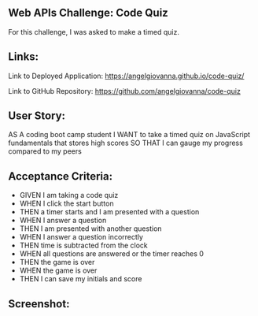 ## Web APIs Challenge: Code Quiz
For this challenge, I was asked to make a timed quiz.
 
## Links:
Link to Deployed Application: https://angelgiovanna.github.io/code-quiz/
 
Link to GitHub Repository: https://github.com/angelgiovanna/code-quiz
 
## User Story:
AS A coding boot camp student
I WANT to take a timed quiz on JavaScript fundamentals that stores high scores
SO THAT I can gauge my progress compared to my peers
 
## Acceptance Criteria:
* GIVEN I am taking a code quiz
* WHEN I click the start button
* THEN a timer starts and I am presented with a question
* WHEN I answer a question
* THEN I am presented with another question
* WHEN I answer a question incorrectly
* THEN time is subtracted from the clock
* WHEN all questions are answered or the timer reaches 0
* THEN the game is over
* WHEN the game is over
* THEN I can save my initials and score
 
## Screenshot:
